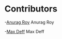 # Contributors

-[Anurag Roy](https://github.com/NextThread)
  Anurag Roy

-[Max Deff](https://github.com/maxdef89)
  Max Deff
